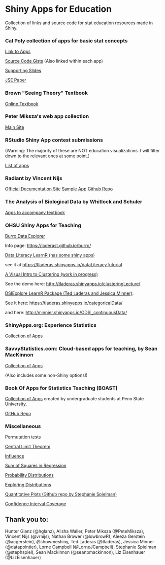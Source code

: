 # Shiny Apps for Education
 Collection of links and source code for stat education resources made in Shiny.


### Cal Poly collection of apps for basic stat concepts

[Link to Apps](https://statistics.calpoly.edu/shiny#probview)

[Source Code Gists](https://gist.github.com/calpolystat)  (Also linked within each app)

[Supporting Slides](http://www.jinse.jp/pdf/Shiny_Rikkyo_Slides.pdf)

[JSE Paper](https://escholarship.org/uc/item/00d4q8cp)

### Brown "Seeing Theory" Textbook

[Online Textbook](https://seeing-theory.brown.edu)

### Peter Miksza's web app collection

[Main Site](https://petemiksza.com/visualizing-statistical-concepts/)

### RStudio Shiny App contest submissions

(Warning: The majority of these are NOT education visualizations.  I will filter down to the relevant ones at some point.)

[List of apps](https://community.rstudio.com/tags/shiny-contest)

### Radiant by Vincent Nijs

[Official Documentation Site](https://radiant-rstats.github.io/docs/)
[Sample App](https://vnijs.shinyapps.io/radiant/?SSUID=0a733962d5)
[Github Repo](https://github.com/radiant-rstats)

### The Analysis of Biological Data by Whitlock and Schuler

[Apps to accompany textbook](https://whitlockschluter.zoology.ubc.ca/stats-visualizations)

### OHSU Shiny Apps for Teaching

[Burro Data Explorer](https://github.com/laderast/burro) 

Info page: https://laderast.github.io/burro/

[Data Literacy LearnR (has some shiny apps)](https://github.com/laderast/dataLiteracyTutorial)

see it at https://tladeras.shinyapps.io/dataLiteracyTutorial

[A Visual Intro to Clustering (work in progress)](https://github.com/laderast/clusteringLecture) 

See the demo here: http://tladeras.shinyapps.io/clusteringLecture/

[DSIExplore LearnR Package (Ted Laderas and Jessica Minner)](https://github.com/laderast/DSIExplore): 

See it here: https://tladeras.shinyapps.io/categoricalData/ 

and here: http://minnier.shinyapps.io/ODSI_continuousData/

### ShinyApps.org: Experience Statistics

[Collection of Apps](https://shinyapps.org/)

### SavvyStatistics.com: Cloud-based apps for teaching, by Sean MacKinnon

[Collection of Apps](http://savvystatistics.com/cloud-based-apps-for-statistics-teaching/)

(Also includes some non-Shiny options!)

### Book Of Apps for Statistics Teaching (BOAST)

[Collection of Apps](https://shinyapps.science.psu.edu/) created by undergraduate students at Penn State University.

[GitHub Repo](https://github.com/EducationShinyAppTeam/BOAST)

### Miscellaneous
 
[Permutation tests](https://rosetta.ahmedmoustafa.io/permutation/)

[Central Limit Theorem](https://casertamarco.shinyapps.io/centralLimitTheorem/)

[Influence](https://omaymas.shinyapps.io/Influence_Analysis/)

[Sum of Squares in Regression](https://paternogbc.shinyapps.io/SS_regression/)

[Probability Distributions](https://statdist.ksmzn.com/)

[Exploring Distributions](http://www.statstudio.net/free-tools/dists/)

[Quantitative Plots (Github repo by Stephanie Spielman)](https://github.com/spielmanlab/plot-iris)

[Confidence Interval Coverage](https://istats.shinyapps.io/ExploreCoverage/)


## Thank you to:

Hunter Glanz (@hglanz), Alisha Waller, Peter Miksza (@PeteMiksza), Vincent Nijs (@vrnijs), Nathan Brower (@lowbrowR), Aleeza Gerstein
(@acgerstein), @showmeshiny, Ted Laderas (@tladeras), Jessica Minner (@datapointier), Lorne Campbell (@LorneJCampbell), Stephanie Spielman (@stephspiel), Sean Mackinnon (@seanpmackinnon), Liz Eisenhauer (@LizEisenhauer)


